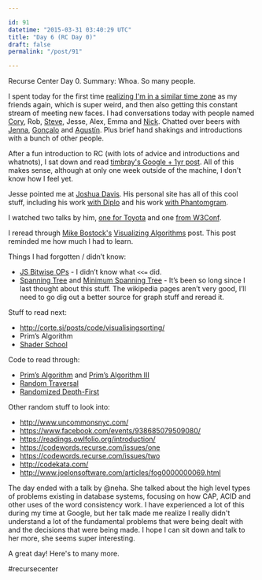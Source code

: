 ```yaml
---

id: 91
datetime: "2015-03-31 03:40:29 UTC"
title: "Day 6 (RC Day 0)"
draft: false
permalink: "/post/91"

---
```


Recurse Center Day 0. Summary: Whoa. So many people. 

I spent today for the first time [realizing I'm in a similar time zone](https://twitter.com/icco/status/582578688329404417) as my friends again, which is super weird, and then also getting this constant stream of meeting new faces. I had conversations today with people named [Cory](https://twitter.com/corydominguez), Rob, [Steve](https://twitter.com/ifosteve), Jesse, Alex, Emma and [Nick](https://twitter.com/nicholasbs). Chatted over beers with [Jenna](http://twitter.com/zeigenvector), [Gonçalo](https://twitter.com/gnclmorais) and [Agustín](https://twitter.com/agustinbenassi). Plus brief hand shakings and introductions with a bunch of other people.

After a fun introduction to RC \(with lots of advice and introductions and whatnots\), I sat down and read [timbray's Google \+ 1yr post](https://www.tbray.org/ongoing/When/201x/2015/03/29/Anniversaries). All of this makes sense, although at only one week outside of the machine, I don't know how I feel yet.

Jesse pointed me at [Joshua Davis](http://www.joshuadavis.com/). His personal site has all of this cool stuff, including his work [with Diplo](https://vimeo.com/93623889) and his work [with Phantomgram](https://vimeo.com/89801609).

I watched two talks by him, [one for Toyota](https://youtu.be/-iKkEpW0N5Q) and one [from W3Conf](https://youtu.be/LJS4fBjdPM4).

I reread through [Mike Bostock's](http://bost.ocks.org/mike/) [Visualizing Algorithms](http://bost.ocks.org/mike/algorithms/) post\. This post reminded me how much I had to learn.

Things I had forgotten / didn’t know:

* [JS Bitwise OPs](https://developer.mozilla.org/en-US/docs/Web/JavaScript/Reference/Operators/Bitwise_Operators) - I didn’t know what `<<=` did\.
* [Spanning Tree](https://en.wikipedia.org/wiki/Spanning_tree) and [Minimum Spanning Tree](https://en.wikipedia.org/wiki/Minimum_spanning_tree) - It’s been so long since I last thought about this stuff. The wikipedia pages aren’t very good, I’ll need to go dig out a better source for graph stuff and reread it.

Stuff to read next:

* http://corte.si/posts/code/visualisingsorting/
* Prim’s Algorithm
* [Shader School](https://github.com/stackgl/shader-school)

Code to read through:

* [Prim’s Algorithm](http://bl.ocks.org/mbostock/11159599) and [Prim’s Algorithm III](http://bl.ocks.org/mbostock/11377353)
* [Random Traversal](http://bl.ocks.org/mbostock/70a28267db0354261476)
* [Randomized Depth-First](http://bl.ocks.org/mbostock/1ef3b1fb9eb35ca8ffff)

Other random stuff to look into:

* http://www.uncommonsnyc.com/
* https://www.facebook.com/events/938685079509080/
* https://readings.owlfolio.org/introduction/
* https://codewords.recurse.com/issues/one
* https://codewords.recurse.com/issues/two
* http://codekata.com/
* http://www.joelonsoftware.com/articles/fog0000000069.html

The day ended with a talk by @neha. She talked about the high level types of problems existing in database systems, focusing on how CAP, ACID and other uses of the word consistency work. I have experienced a lot of this during my time at Google, but her talk made me realize I really didn't understand a lot of the fundamental problems that were being dealt with and the decisions that were being made. I hope I can sit down and talk to her more, she seems super interesting.

A great day\! Here's to many more.

#recursecenter

